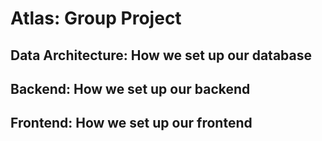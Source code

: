 # Atlas: Group Project

## Data Architecture: How we set up our database

## Backend: How we set up our backend

## Frontend: How we set up our frontend
